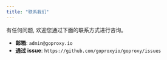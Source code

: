 ```yaml
---
title: "联系我们"
---
```


有任何问题, 欢迎您通过下面的联系方式进行咨询。

* **邮箱**: `admin@goproxy.io`
* **通过 issue**: `https://github.com/goproxyio/goproxy/issues`